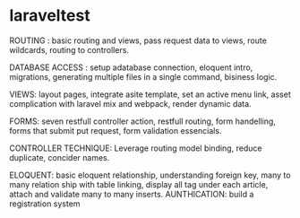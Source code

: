 # laraveltest
ROUTING :
  basic routing and views,
  pass request data to views,
  route wildcards,
  routing to controllers.

DATABASE ACCESS :
  setup adatabase connection,
  eloquent intro,
  migrations,
  generating multiple files in a single command,
  bisiness logic.

VIEWS:
  layout pages,
  integrate asite template,
  set an active menu link,
  asset complication with laravel mix and webpack,
  render dynamic data.
  
FORMS:
  seven restfull controller action,
  restfull routing,
  form handelling,
  forms that submit put request,
  form validation essencials.
  
CONTROLLER TECHNIQUE:
  Leverage routing model binding,
  reduce duplicate,
  concider names.
  
ELOQUENT:
  basic eloquent relationship,
  understanding foreign key,
  many to many relation ship with table linking,
  display all tag under each article,
  attach and validate many to many inserts.
AUNTHICATION:
  build a registration system
